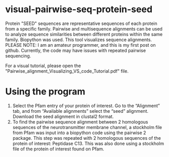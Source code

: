 # visual-pairwise-seq-protein-seed
Protein "SEED" sequences are representative sequences of each protein from a specific family. Pairwise and multisequence alignments can be used to analyze sequence similarities between different proteins within the same family.  Biopython was used. This tool visualizes sequence alignments. PLEASE NOTE: I am an amateur programmer, and this is my first post on github. Currently, the code may have issues with repeated pairwise sequencing. 

For a visual tutorial, please open the "Pairwise_alignment_Visualizing_VS_code_Tutorial.pdf" file. 

# Using the program
1. Select the Pfam entry of your protein of interest. Go to the “Alignment” tab, and from “Available alignments” select the “seed” alignment. Download the seed alignment in clustal2 format.
2. To find the pairwise sequence alignment between 2 homologous sequences of the neurotransmitter membrane channel, a stockholm file from Pfam was input into a biopython code using the pairwise 2 package. This step was repeated with 2 homologous sequences of the protein of interest: Peptidase C13. This was also done using a stockholm file of the protein of interest found on Pfam. 
